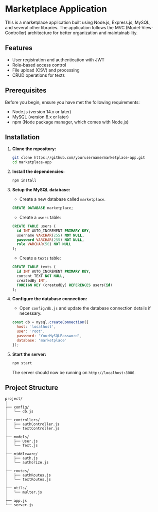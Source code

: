 # Marketplace Application

This is a marketplace application built using Node.js, Express.js, MySQL, and several other libraries. The application follows the MVC (Model-View-Controller) architecture for better organization and maintainability.

## Features

- User registration and authentication with JWT
- Role-based access control
- File upload (CSV) and processing
- CRUD operations for texts

## Prerequisites

Before you begin, ensure you have met the following requirements:

- Node.js (version 14.x or later)
- MySQL (version 8.x or later)
- npm (Node package manager, which comes with Node.js)

## Installation

1. **Clone the repository:**

    ```bash
    git clone https://github.com/yourusername/marketplace-app.git
    cd marketplace-app
    ```

2. **Install the dependencies:**

    ```bash
    npm install
    ```

3. **Setup the MySQL database:**

    - Create a new database called `marketplace`.

    ```sql
    CREATE DATABASE marketplace;
    ```

    - Create a `users` table:

    ```sql
    CREATE TABLE users (
      id INT AUTO_INCREMENT PRIMARY KEY,
      username VARCHAR(255) NOT NULL,
      password VARCHAR(255) NOT NULL,
      role VARCHAR(50) NOT NULL
    );
    ```

    - Create a `texts` table:

    ```sql
    CREATE TABLE texts (
      id INT AUTO_INCREMENT PRIMARY KEY,
      content TEXT NOT NULL,
      createdBy INT,
      FOREIGN KEY (createdBy) REFERENCES users(id)
    );
    ```

4. **Configure the database connection:**

    - Open `config/db.js` and update the database connection details if necessary.

    ```javascript
    const db = mysql.createConnection({
      host: 'localhost',
      user: 'root',
      password: 'YourMySQLPassword',
      database: 'marketplace'
    });
    ```

5. **Start the server:**

    ```bash
    npm start
    ```

    The server should now be running on `http://localhost:8000`.

## Project Structure

```plaintext
project/
│
├── config/
│   └── db.js
│
├── controllers/
│   ├── authController.js
│   └── textController.js
│
├── models/
│   ├── User.js
│   └── Text.js
│
├── middleware/
│   ├── auth.js
│   └── authorize.js
│
├── routes/
│   ├── authRoutes.js
│   └── textRoutes.js
│
├── utils/
│   └── multer.js
│
├── app.js
└── server.js
